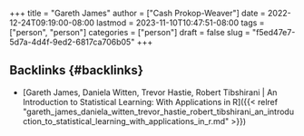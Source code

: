 +++
title = "Gareth James"
author = ["Cash Prokop-Weaver"]
date = 2022-12-24T09:19:00-08:00
lastmod = 2023-11-10T10:47:51-08:00
tags = ["person", "person"]
categories = ["person"]
draft = false
slug = "f5ed47e7-5d7a-4d4f-9ed2-6817ca706b05"
+++

## Backlinks {#backlinks}

-   [Gareth James, Daniela Witten, Trevor Hastie, Robert Tibshirani | An Introduction to Statistical Learning: With Applications in R]({{< relref "gareth_james_daniela_witten_trevor_hastie_robert_tibshirani_an_introduction_to_statistical_learning_with_applications_in_r.md" >}})
